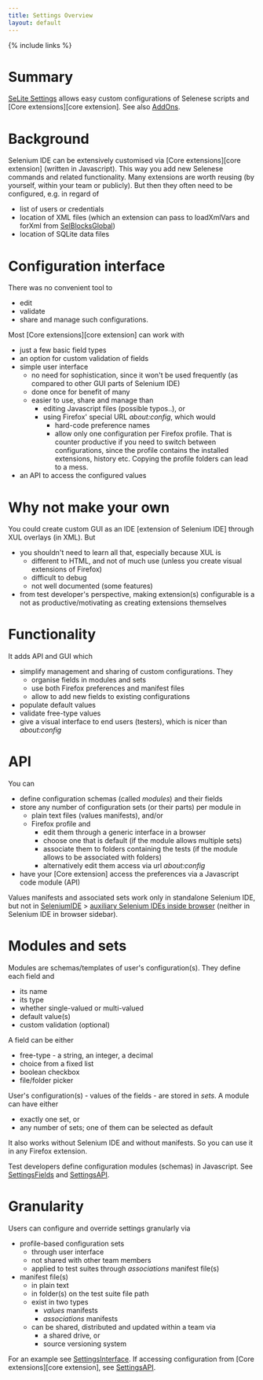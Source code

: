 ```yaml
---
title: Settings Overview
layout: default
---
```

{% include links %}

# Summary #
[SeLite Settings](https://addons.mozilla.org/en-US/firefox/addon/selite-settings/versions/) allows easy custom configurations of Selenese scripts and [Core extensions][core extension]. See also [AddOns](AddOns).

# Background #
<!-- TODO Extract out: to AboutDocumentation? -->
Selenium IDE can be extensively customised via [Core extensions][core extension] (written in Javascript). This way you add new Selenese commands and related functionality. Many extensions are worth reusing (by yourself, within your team or publicly). But then they often need to be configured, e.g. in regard of

  * list of users or credentials
  * location of XML files (which an extension can pass to loadXmlVars and forXml from [SelBlocksGlobal](SelBlocksGlobal))
  * location of SQLite data files

# Configuration interface #
There was no convenient tool to

  * edit
  * validate
  * share and manage
such configurations.

Most [Core extensions][core extension] can work with

  * just a few basic field types
  * an option for custom validation of fields
  * simple user interface
    * no need for sophistication, since it won't be used frequently (as compared to other GUI parts of Selenium IDE)
    * done once for benefit of many
    * easier to use, share and manage than
      * editing Javascript files (possible typos..), or
      * using Firefox' special URL _about:config_, which would
        * hard-code preference names
        * allow only one configuration per Firefox profile. That is counter productive if you need to switch between configurations, since the profile contains the installed extensions, history etc. Copying the profile folders can lead to a mess.
  * an API to access the configured values

# Why not make your own #
You could create custom GUI as an IDE [extension of Selenium IDE] through XUL overlays (in XML). But

  * you shouldn't need to learn all that, especially because XUL is
    * different to HTML, and not of much use (unless you create visual extensions of Firefox)
    * difficult to debug
    * not well documented (some features)
  * from test developer's perspective, making extension(s) configurable is a not as productive/motivating as creating extensions themselves

# Functionality #
It adds API and GUI which

  * simplify management and sharing of custom configurations. They
    * organise fields in modules and sets
    * use both Firefox preferences and manifest files
    * allow to add new fields to existing configurations
  * populate default values
  * validate free-type values
  * give a visual interface to end users (testers), which is nicer than _about:config_

# API #
You can

  * define configuration schemas (called _modules_) and their fields
  * store any number of configuration sets (or their parts) per module in
    * plain text files (values manifests), and/or
    * Firefox profile and
      * edit them through a generic interface in a browser
      * choose one that is default (if the module allows multiple sets)
      * associate them to folders containing the tests (if the module allows to be associated with folders)
      * alternatively edit them access via url _about:config_
  * have your [Core extension] access the preferences via a Javascript code module (API)

Values manifests and associated sets work only in standalone Selenium IDE, but not in [SeleniumIDE](SeleniumIDE) > [auxiliary Selenium IDEs inside browser](SeleniumIDE#auxiliary-selenium-ides-inside-browser) (neither in Selenium IDE in browser sidebar).

# Modules and sets #
Modules are schemas/templates of user's configuration(s). They define each field and

  * its  name
  * its type
  * whether single-valued or multi-valued
  * default value(s)
  * custom validation (optional)

A field can be either

  * free-type - a string, an integer, a decimal
  * choice from a fixed list
  * boolean checkbox
  * file/folder picker

User's configuration(s) - values of the fields - are stored in _sets_. A module can have either

  * exactly one set, or
  * any number of sets; one of them can be selected as default

It also works without Selenium IDE and without manifests. So you can use it in any Firefox extension.

Test developers define configuration modules (schemas) in Javascript. See [SettingsFields](SettingsFields) and [SettingsAPI](SettingsAPI).

# Granularity #
Users can configure and override settings granularly via

  * profile-based configuration sets
    * through user interface
    * not shared with other team members
    * applied to test suites through _associations_ manifest file(s)
  * manifest file(s)
    * in plain text
    * in folder(s) on the test suite file path
    * exist in two types
      * _values_ manifests
      * _associations_ manifests
    * can be shared, distributed and updated within a team via
      * a shared drive, or
      * source versioning system

For an example see [SettingsInterface](SettingsInterface). If accessing configuration from [Core extensions][core extension], see [SettingsAPI](SettingsAPI).